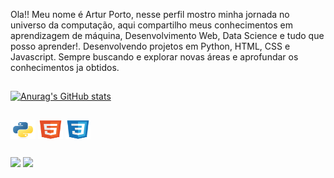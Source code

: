 Ola!! Meu nome é Artur Porto, nesse perfil mostro minha jornada no universo da computação, aqui compartilho meus conhecimentos em aprendizagem de máquina, Desenvolvimento Web, Data Science e tudo que posso aprender!.  Desenvolvendo projetos em Python, HTML, CSS e Javascript.  Sempre buscando e explorar novas áreas e aprofundar os conhecimentos ja obtidos.

##

[![Anurag's GitHub stats](https://github-readme-stats.vercel.app/api?username=Artur-Porto&show_icons=true&theme=tokyonight)](https://github.com/anuraghazra/github-readme-stats)

##

<div>
  <img align="center" alt="Artur-Python" height="30" width="40" src="https://raw.githubusercontent.com/devicons/devicon/master/icons/python/python-original.svg">
  <img align="center" alt="Artur-HTML" height="30" width="40" src="https://raw.githubusercontent.com/devicons/devicon/master/icons/html5/html5-original.svg">
  <img align="center" alt="Artur-CSS" height="30" width="40" src="https://raw.githubusercontent.com/devicons/devicon/master/icons/css3/css3-original.svg">
</div>

##

<div>
  <a href = "mailto:aartur.porto@gmail.com"><img src="https://img.shields.io/badge/-Gmail-%23333?style=for-the-badge&logo=gmail&logoColor=white" target="_blank"></a>
  <a href="https://www.linkedin.com/in/artur-porto-b91827210/" target="_blank"><img src="https://img.shields.io/badge/-LinkedIn-%230077B5?style=for-the-badge&logo=linkedin&logoColor=white" target="_blank"></a> 
  
</div>
